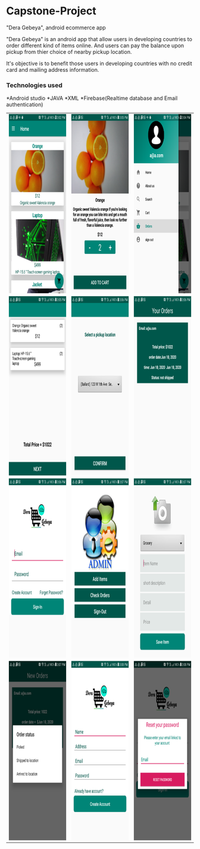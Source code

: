 # Capstone-Project
"Dera Gebeya", android ecommerce app
 
"Dera Gebeya" is an android app that allow users in developing countries to order different kind of items online. And users can pay the balance upon pickup from thier choice of nearby pickup location.

It's objective is to benefit those users in developing countries with no credit card  and mailing address information. 

### Technologies used
 *Android studio
 *JAVA
 *XML
 *Firebase(Realtime database and Email authentication)
 


<table>
  
  <tr>
    <td><img src="app/images/Screenshot_2020-06-18-15-02-07.png" width=270 height=480></td>
    <td><img src="app/images/Screenshot_2020-06-18-15-05-15.png" width=270 height=480></td>
    <td><img src="app/images/Screenshot_2020-06-18-15-04-40.png" width=270 height=480></td>
  </tr>
  <tr>
    <td><img src="app/images/Screenshot_2020-06-18-15-05-45.png" width=270 height=480></td>
    <td><img src="app/images/Screenshot_2020-06-18-15-06-22.png" width=270 height=480></td>
    <td><img src="app/images/Screenshot_2020-06-18-15-06-40.png" width=270 height=480></td>
  </tr>
  <tr>
    <td><img src="app/images/Screenshot_2020-06-18-15-06-55.png" width=270 height=480></td>
    <td><img src="app/images/Screenshot_2020-06-18-15-07-33.png" width=270 height=480></td>
    <td><img src="app/images/Screenshot_2020-06-18-15-07-41.png" width=270 height=480></td>
  </tr>
   <tr>
    <td><img src="app/images/Screenshot_2020-06-18-15-07-59.png" width=270 height=480></td>
    <td><img src="app/images/Screenshot_2020-06-18-15-08-14.png" width=270 height=480></td>
    <td><img src="app/images/Screenshot_2020-06-18-15-08-24.png" width=270 height=480></td>
  </tr>
  
 </table>



